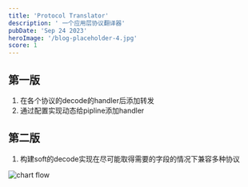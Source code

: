 ```yaml
---
title: 'Protocol Translator'
description: ' 一个应用层协议翻译器'
pubDate: 'Sep 24 2023'
heroImage: '/blog-placeholder-4.jpg'
score: 1
---
```



## 第一版
 1. 在各个协议的decode的handler后添加转发
 2. 通过配置实现动态给pipline添加handler

## 第二版
 1. 构建soft的decode实现在尽可能取得需要的字段的情况下兼容多种协议

![chart flow](/sub/protcol-translator.png)
